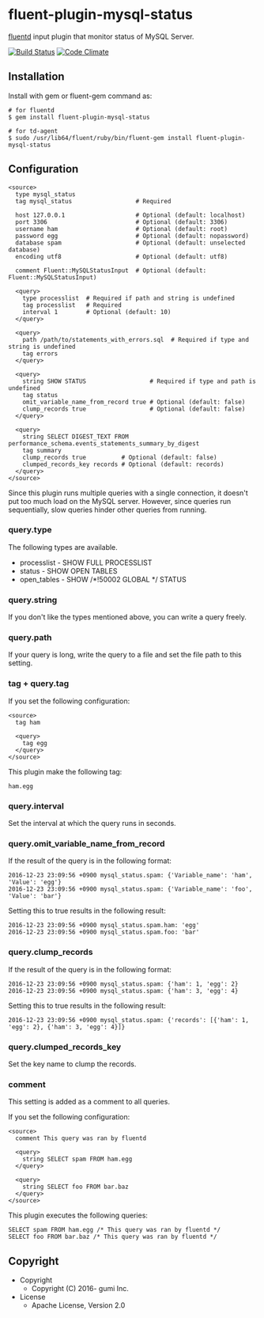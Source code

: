 # fluent-plugin-mysql-status

[fluentd](http://fluentd.org) input plugin that monitor status of MySQL Server.

[![Build Status](https://travis-ci.org/gumi/fluent-plugin-mysql-status.svg?branch=master)](https://travis-ci.org/gumi/fluent-plugin-mysql-status)
[![Code Climate](https://codeclimate.com/github/gumi/fluent-plugin-plugin-mysql/badges/gpa.svg)](https://codeclimate.com/github/gumi/fluent-plugin-mysql-status)

## Installation

Install with gem or fluent-gem command as:

```
# for fluentd
$ gem install fluent-plugin-mysql-status

# for td-agent
$ sudo /usr/lib64/fluent/ruby/bin/fluent-gem install fluent-plugin-mysql-status
```

## Configuration

```
<source>
  type mysql_status
  tag mysql_status                  # Required

  host 127.0.0.1                    # Optional (default: localhost)
  port 3306                         # Optional (default: 3306)
  username ham                      # Optional (default: root)
  password egg                      # Optional (default: nopassword)
  database spam                     # Optional (default: unselected database)
  encoding utf8                     # Optional (default: utf8)

  comment Fluent::MySQLStatusInput  # Optional (default: Fluent::MySQLStatusInput)

  <query>
    type processlist  # Required if path and string is undefined
    tag processlist   # Required
    interval 1        # Optional (default: 10)
  </query>

  <query>
    path /path/to/statements_with_errors.sql  # Required if type and string is undefined
    tag errors
  </query>

  <query>
    string SHOW STATUS                  # Required if type and path is undefined
    tag status
    omit_variable_name_from_record true # Optional (default: false)
    clump_records true                  # Optional (default: false)
  </query>

  <query>
    string SELECT DIGEST_TEXT FROM performance_schema.events_statements_summary_by_digest
    tag summary
    clump_records true          # Optional (default: false)
    clumped_records_key records # Optional (default: records)
  </query>
</source>
```

Since this plugin runs multiple queries with a single connection, it doesn't put too much load on the MySQL server.
However, since queries run sequentially, slow queries hinder other queries from running.

### query.type

The following types are available.

- processlist - SHOW FULL PROCESSLIST
- status - SHOW OPEN TABLES
- open_tables - SHOW /*!50002 GLOBAL */ STATUS

### query.string

If you don't like the types mentioned above, you can write a query freely.

### query.path

If your query is long, write the query to a file and set the file path to this setting.

### tag + query.tag

If you set the following configuration:

```
<source>
  tag ham

  <query>
    tag egg
  </query>
</source>
```

This plugin make the following tag:

```
ham.egg
```

### query.interval

Set the interval at which the query runs in seconds.

### query.omit_variable_name_from_record

If the result of the query is in the following format:

```
2016-12-23 23:09:56 +0900 mysql_status.spam: {'Variable_name': 'ham', 'Value': 'egg'}
2016-12-23 23:09:56 +0900 mysql_status.spam: {'Variable_name': 'foo', 'Value': 'bar'}
```

Setting this to true results in the following result:

```
2016-12-23 23:09:56 +0900 mysql_status.spam.ham: 'egg'
2016-12-23 23:09:56 +0900 mysql_status.spam.foo: 'bar'
```

### query.clump_records

If the result of the query is in the following format:

```
2016-12-23 23:09:56 +0900 mysql_status.spam: {'ham': 1, 'egg': 2}
2016-12-23 23:09:56 +0900 mysql_status.spam: {'ham': 3, 'egg': 4}
```

Setting this to true results in the following result:

```
2016-12-23 23:09:56 +0900 mysql_status.spam: {'records': [{'ham': 1, 'egg': 2}, {'ham': 3, 'egg': 4}]}
```

### query.clumped_records_key

Set the key name to clump the records.

### comment

This setting is added as a comment to all queries.

If you set the following configuration:

```
<source>
  comment This query was ran by fluentd

  <query>
    string SELECT spam FROM ham.egg
  </query>

  <query>
    string SELECT foo FROM bar.baz
  </query>
</source>
```

This plugin executes the following queries:

```
SELECT spam FROM ham.egg /* This query was ran by fluentd */
SELECT foo FROM bar.baz /* This query was ran by fluentd */
```

## Copyright

- Copyright
  - Copyright (C) 2016- gumi Inc.
- License
  - Apache License, Version 2.0
